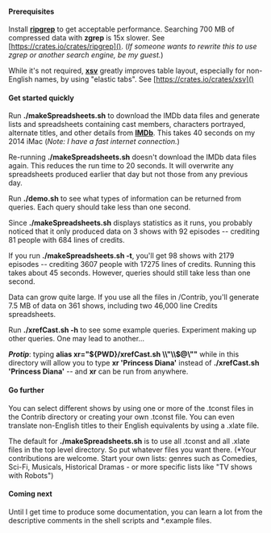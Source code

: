 #### Prerequisites

Install **[ripgrep](https://crates.io/crates/xsv)** to get acceptable performance.
Searching 700 MB of compressed data with **zgrep** is 15x slower. See
[https://crates.io/crates/ripgrep](). (*If someone wants to rewrite this to use
zgrep or another search engine, be my guest.*)

While it's not required, **[xsv](https://crates.io/crates/xsv)** greatly improves
table layout, especially for non-English names, by using "elastic tabs". See
[https://crates.io/crates/xsv]()

#### Get started quickly

Run **./makeSpreadsheets.sh** to download the IMDb data files and generate lists
and spreadsheets containing cast members, characters portrayed, alternate titles,
and other details from **[IMDb]([https://www.imdb.com/interfaces/]())**. This
takes 40 seconds on my 2014 iMac (*Note: I have a fast internet connection.*)

Re-running **./makeSpreadsheets.sh** doesn't download the IMDb data files again.
This reduces the run time to 20 seconds. It will overwrite any spreadsheets
produced earlier that day but not those from any previous day.

Run **./demo.sh** to see what types of information can be returned from queries.
Each query should take less than one second.

Since **./makeSpreadsheets.sh** displays statistics as it runs, you probably
noticed that it only produced data on 3 shows with 92 episodes -- crediting 81
people with 684 lines of credits.

If you run **./makeSpreadsheets.sh -t**, you'll get 98 shows with 2179
episodes -- crediting 3607 people with 17275 lines of credits. Running this takes
about 45 seconds. However, queries should still take less than one second.

Data can grow quite large. If you use all the files in /Contrib, you'll generate
7.5 MB of data on 361 shows, including two 46,000 line Credits spreadsheets.

Run **./xrefCast.sh -h** to see some example queries. Experiment making up other
queries. One may lead to another...

***Protip***: typing **alias xr="${PWD}/xrefCast.sh \\"\\$@\\""** 
while in this directory will allow you to type **xr 'Princess Diana'** instead of
**./xrefCast.sh 'Princess Diana'** -- and **xr** can be run from anywhere.

#### Go further

You can select different shows by using one or more of the .tconst files in the
Contrib directory or creating your own .tconst file. You can even translate
non-English titles to their English equivalents by using a .xlate file.

The default for **./makeSpreadsheets.sh** is to use all .tconst and all .xlate
files in the top level directory. So put whatever files you want there.  (*Your
contributions are welcome. Start your own lists: genres such as Comedies, Sci-Fi,
Musicals, Historical Dramas - or more specific lists like "TV shows with Robots")

#### Coming next

Until I get time to produce some documentation, you can learn a lot from the
descriptive comments in the shell scripts and *.example files.
